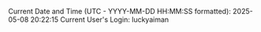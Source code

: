 Current Date and Time (UTC - YYYY-MM-DD HH:MM:SS formatted): 2025-05-08 20:22:15
Current User's Login: luckyaiman
